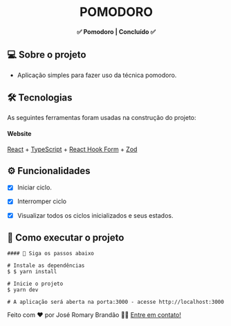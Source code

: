 </p>
<h1 align="center">
   POMODORO  
</h1>

<h4 align="center"> 
	✅  Pomodoro | Concluído ✅
</h4>


</p>

## 💻 Sobre o projeto

 - Aplicação simples para fazer uso da técnica pomodoro.


## 🛠 Tecnologias

As seguintes ferramentas foram usadas na construção do projeto:

#### **Website** 
 [React](https://reactjs.org/) + [TypeScript](https://www.typescriptlang.org/) + [React Hook Form](https://react-hook-form.com/) + [Zod](https://zod.dev/)
 
 ## ⚙️ Funcionalidades

- [x] Iniciar ciclo.
- [X] Interromper ciclo
- [X] Visualizar todos os ciclos inicializados e seus estados.


## 🚀 Como executar o projeto


```
#### 🧭 Siga os passos abaixo

# Instale as dependências
$ $ yarn install

# Inicie o projeto
$ yarn dev

# A aplicação será aberta na porta:3000 - acesse http://localhost:3000

```


Feito com ❤️ por José Romary Brandão 👋🏽 [Entre em contato!](https://www.linkedin.com/in/jos%C3%A9-romary-brand%C3%A3o/)

